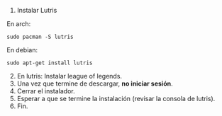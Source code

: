 1. Instalar Lutris

En arch: 
```
sudo pacman -S lutris
```

En debian: 
```
sudo apt-get install lutris
```

2. En lutris: Instalar league of legends. 
3. Una vez que termine de descargar, **no iniciar sesión**. 
4. Cerrar el instalador. 
5. Esperar a que se termine la instalación (revisar la consola de lutris).
6. Fin. 
